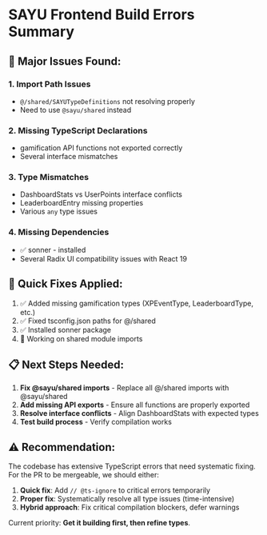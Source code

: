 # SAYU Frontend Build Errors Summary

## 🚨 Major Issues Found:

### 1. Import Path Issues
- `@/shared/SAYUTypeDefinitions` not resolving properly
- Need to use `@sayu/shared` instead

### 2. Missing TypeScript Declarations
- gamification API functions not exported correctly
- Several interface mismatches

### 3. Type Mismatches
- DashboardStats vs UserPoints interface conflicts
- LeaderboardEntry missing properties
- Various `any` type issues

### 4. Missing Dependencies
- ✅ sonner - installed
- Several Radix UI compatibility issues with React 19

## 🔧 Quick Fixes Applied:

1. ✅ Added missing gamification types (XPEventType, LeaderboardType, etc.)
2. ✅ Fixed tsconfig.json paths for @/shared
3. ✅ Installed sonner package
4. 🔄 Working on shared module imports

## 📋 Next Steps Needed:

1. **Fix @sayu/shared imports** - Replace all @/shared imports with @sayu/shared
2. **Add missing API exports** - Ensure all functions are properly exported
3. **Resolve interface conflicts** - Align DashboardStats with expected types
4. **Test build process** - Verify compilation works

## ⚠️ Recommendation:

The codebase has extensive TypeScript errors that need systematic fixing. 
For the PR to be mergeable, we should either:

1. **Quick fix**: Add `// @ts-ignore` to critical errors temporarily
2. **Proper fix**: Systematically resolve all type issues (time-intensive)
3. **Hybrid approach**: Fix critical compilation blockers, defer warnings

Current priority: **Get it building first, then refine types**.